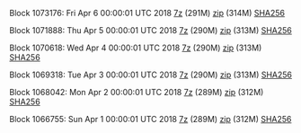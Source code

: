Block 1073176: Fri Apr  6 00:00:01 UTC 2018 [7z](https://transfer.sh/yMqyV/bootstrap.dat.20180406.7z) (291M) [zip](https://transfer.sh/COil9/bootstrap.dat.20180406.zip) (314M) [SHA256](https://transfer.sh/iF9NT/sha256.txt)

Block 1071888: Thu Apr  5 00:00:01 UTC 2018 [7z](https://transfer.sh/XeVNi/bootstrap.dat.20180405.7z) (290M) [zip](https://transfer.sh/B6VRG/bootstrap.dat.20180405.zip) (313M) [SHA256](https://transfer.sh/1O82m/sha256.txt)

Block 1070618: Wed Apr  4 00:00:01 UTC 2018 [7z](https://transfer.sh/gy2lA/bootstrap.dat.20180404.7z) (290M) [zip](https://transfer.sh/x23i0/bootstrap.dat.20180404.zip) (313M) [SHA256](https://transfer.sh/VgLxT/sha256.txt)

Block 1069318: Tue Apr  3 00:00:01 UTC 2018 [7z](https://transfer.sh/10L0hI/bootstrap.dat.20180403.7z) (290M) [zip](https://transfer.sh/ANkWm/bootstrap.dat.20180403.zip) (313M) [SHA256](https://transfer.sh/QX8Nn/sha256.txt)

Block 1068042: Mon Apr  2 00:00:01 UTC 2018 [7z](https://transfer.sh/dJHlR/bootstrap.dat.20180402.7z) (289M) [zip](https://transfer.sh/unxPc/bootstrap.dat.20180402.zip) (312M) [SHA256](https://transfer.sh/7GRqk/sha256.txt)

Block 1066755: Sun Apr  1 00:00:01 UTC 2018 [7z](https://transfer.sh/3QrKm/bootstrap.dat.20180401.7z) (289M) [zip](https://transfer.sh/hw4cj/bootstrap.dat.20180401.zip) (312M) [SHA256](https://transfer.sh/2x0hO/sha256.txt)
